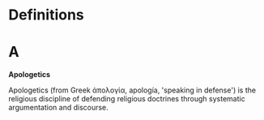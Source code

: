 # Definitions

# A

**Apologetics**

Apologetics (from Greek ἀπολογία, apología, 'speaking in defense') is the religious discipline of defending religious doctrines through systematic argumentation and discourse.
